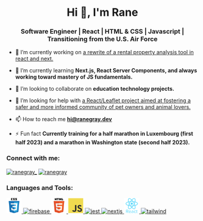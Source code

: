 <h1 align="center">Hi 👋, I'm Rane</h1>
<h3 align="center">Software Engineer | React | HTML & CSS | Javascript | Transitioning from the U.S. Air Force</h3>

- 🔭 I’m currently working on [a rewrite of a rental property analysis tool in react and next.](https://github.com/ranegray/real-estate-analyzer)

- 🌱 I’m currently learning **Next.js, React Server Components, and always working toward mastery of JS fundamentals.**

- 👯 I’m looking to collaborate on **education technology projects.**

- 🤝 I’m looking for help with [a React/Leaflet project aimed at fostering a safer and more informed community of pet owners and animal lovers.](https://github.com/TeamPetPoison/pet-poison-alert)

- 📫 How to reach me **hi@ranegray.dev**

- ⚡ Fun fact **Currently training for a half marathon in Luxembourg (first half 2023) and a marathon in Washington state (second half 2023).**

<h3 align="left">Connect with me:</h3>
<p align="left">
<a href="https://twitter.com/ranegray_" target="blank"><img align="center" src="https://raw.githubusercontent.com/rahuldkjain/github-profile-readme-generator/master/src/images/icons/Social/twitter.svg" alt="ranegray_" height="30" width="40" /></a>
<a href="https://linkedin.com/in/ranegray" target="blank"><img align="center" src="https://raw.githubusercontent.com/rahuldkjain/github-profile-readme-generator/master/src/images/icons/Social/linked-in-alt.svg" alt="ranegray" height="30" width="40" /></a>
</p>

<h3 align="left">Languages and Tools:</h3>
<p align="left"> 
  <a href="https://www.w3schools.com/css/" target="_blank" rel="noreferrer"> 
    <img src="https://raw.githubusercontent.com/devicons/devicon/master/icons/css3/css3-original-wordmark.svg" alt="css3" width="40" height="40"/> 
  </a> 
  <a href="https://firebase.google.com/" target="_blank" rel="noreferrer"> 
    <img src="https://www.vectorlogo.zone/logos/firebase/firebase-icon.svg" alt="firebase" width="40" height="40"/> 
  </a> 
  <a href="https://www.w3.org/html/" target="_blank" rel="noreferrer">
    <img src="https://raw.githubusercontent.com/devicons/devicon/master/icons/html5/html5-original-wordmark.svg" alt="html5" width="40" height="40"/> 
  </a> 
  <a href="https://developer.mozilla.org/en-US/docs/Web/JavaScript" target="_blank" rel="noreferrer"> 
    <img src="https://raw.githubusercontent.com/devicons/devicon/master/icons/javascript/javascript-original.svg" alt="javascript" width="40" height="40"/> 
  </a> 
  <a href="https://jestjs.io" target="_blank" rel="noreferrer"> 
    <img src="https://www.vectorlogo.zone/logos/jestjsio/jestjsio-icon.svg" alt="jest" width="40" height="40"/> 
  </a> 
  <a href="https://nextjs.org/" target="_blank" rel="noreferrer"> 
    <img src="https://cdn.worldvectorlogo.com/logos/nextjs-2.svg" alt="nextjs" width="40" height="40"/> 
  </a> 
  <a href="https://reactjs.org/" target="_blank" rel="noreferrer"> 
    <img src="https://raw.githubusercontent.com/devicons/devicon/master/icons/react/react-original-wordmark.svg" alt="react" width="40" height="40"/> 
  </a> 
  <a href="https://tailwindcss.com/" target="_blank" rel="noreferrer"> <img src="https://www.vectorlogo.zone/logos/tailwindcss/tailwindcss-icon.svg" alt="tailwind" width="40" height="40"/> </a> </p>
